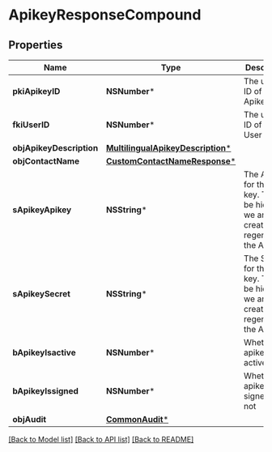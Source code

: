 # ApikeyResponseCompound

## Properties
Name | Type | Description | Notes
------------ | ------------- | ------------- | -------------
**pkiApikeyID** | **NSNumber*** | The unique ID of the Apikey | 
**fkiUserID** | **NSNumber*** | The unique ID of the User | 
**objApikeyDescription** | [**MultilingualApikeyDescription***](MultilingualApikeyDescription.md) |  | 
**objContactName** | [**CustomContactNameResponse***](CustomContactNameResponse.md) |  | 
**sApikeyApikey** | **NSString*** | The Apikey for the API key.  This will be hidden if we are not creating or regenerating the Apikey. | [optional] 
**sApikeySecret** | **NSString*** | The Secret for the API key.  This will be hidden if we are not creating or regenerating the Apikey. | [optional] 
**bApikeyIsactive** | **NSNumber*** | Whether the apikey is active or not | 
**bApikeyIssigned** | **NSNumber*** | Whether the apikey is signed or not | [optional] 
**objAudit** | [**CommonAudit***](CommonAudit.md) |  | 

[[Back to Model list]](../README.md#documentation-for-models) [[Back to API list]](../README.md#documentation-for-api-endpoints) [[Back to README]](../README.md)


